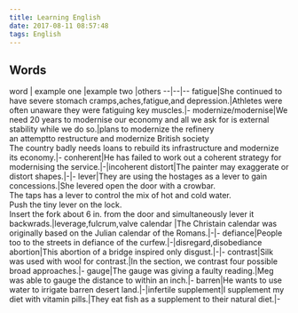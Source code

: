 ```yaml
---
title: Learning English
date: 2017-08-11 08:57:48
tags: English
---
```


## Words
word | example one |example two |others
--|--|--
fatigue|She continued to have severe stomach cramps,aches,fatigue,and depression.|Athletes were often unaware they were fatiguing key muscles.|-
modernize/modernise|We need 20 years to modernise our economy and all we ask for is external stability while we do so.|plans to modernize the refinery<br>an attemptto restructure and modernize British society<br>The country badly needs loans to rebuild its infrastructure and modernize its economy.|-
conherent|He has failed to work out a coherent strategy for modernising the service.|-|incoherent
distort|The painter may exaggerate or distort shapes.|-|-
lever|They are using the hostages as a lever to gain concessions.|She levered open the door with a crowbar.<br>The taps has a lever to control the mix of hot and cold water.<br>Push the tiny lever on the lock.<br>Insert the fork about 6 in. from the door and simultaneously lever it backwrads.|leverage,fulcrum,valve
calendar |The Christain calendar was originally based on the Julian calendar of the Romans.|-|-
defiance|People too to the streets in defiance of the curfew.|-|disregard,disobediance
abortion|This abortion of a bridge inspired only disgust.|-|-
contrast|Silk was used with wool for contrast.|In the section, we contrast four possible broad approaches.|-
gauge|The gauge was giving a faulty reading.|Meg was able to gauge the distance to within an inch.|-
barren|He wants to use water to irrigate barren desert land.|-|infertile
supplement|I supplement my diet with vitamin pills.|They eat fish as a supplement to their natural diet.|-
